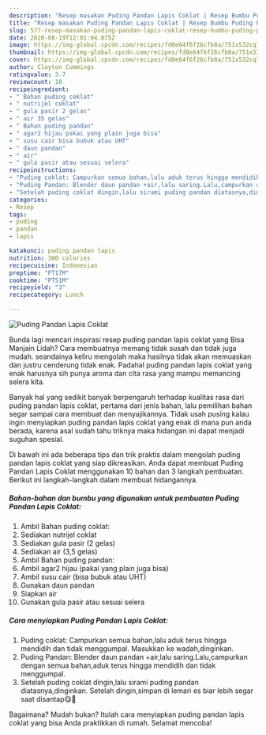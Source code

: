 ```yaml
---
description: "Resep masakan Puding Pandan Lapis Coklat | Resep Bumbu Puding Pandan Lapis Coklat Yang Mudah Dan Praktis"
title: "Resep masakan Puding Pandan Lapis Coklat | Resep Bumbu Puding Pandan Lapis Coklat Yang Mudah Dan Praktis"
slug: 577-resep-masakan-puding-pandan-lapis-coklat-resep-bumbu-puding-pandan-lapis-coklat-yang-mudah-dan-praktis
date: 2020-08-19T12:01:04.075Z
image: https://img-global.cpcdn.com/recipes/fd0e64f6f26cfb8a/751x532cq70/puding-pandan-lapis-coklat-foto-resep-utama.jpg
thumbnail: https://img-global.cpcdn.com/recipes/fd0e64f6f26cfb8a/751x532cq70/puding-pandan-lapis-coklat-foto-resep-utama.jpg
cover: https://img-global.cpcdn.com/recipes/fd0e64f6f26cfb8a/751x532cq70/puding-pandan-lapis-coklat-foto-resep-utama.jpg
author: Clayton Cummings
ratingvalue: 3.7
reviewcount: 10
recipeingredient:
- " Bahan puding coklat"
- " nutrijel coklat"
- " gula pasir 2 gelas"
- " air 35 gelas"
- " Bahan puding pandan"
- " agar2 hijau pakai yang plain juga bisa"
- " susu cair bisa bubuk atau UHT"
- " daun pandan"
- " air"
- " gula pasir atau sesuai selera"
recipeinstructions:
- "Puding coklat: Campurkan semua bahan,lalu aduk terus hingga mendidih dan tidak menggumpal. Masukkan ke wadah,dinginkan."
- "Puding Pandan: Blender daun pandan +air,lalu saring.Lalu,campurkan dengan semua bahan,aduk terus hingga mendidih dan tidak menggumpal."
- "Setelah puding coklat dingin,lalu sirami puding pandan diatasnya,dinginkan. Setelah dingin,simpan di lemari es biar lebih segar saat disantap😋🤗"
categories:
- Resep
tags:
- puding
- pandan
- lapis

katakunci: puding pandan lapis 
nutrition: 300 calories
recipecuisine: Indonesian
preptime: "PT17M"
cooktime: "PT51M"
recipeyield: "3"
recipecategory: Lunch

---
```



![Puding Pandan Lapis Coklat](https://img-global.cpcdn.com/recipes/fd0e64f6f26cfb8a/751x532cq70/puding-pandan-lapis-coklat-foto-resep-utama.jpg)

Bunda lagi mencari inspirasi resep puding pandan lapis coklat yang Bisa Manjain Lidah? Cara membuatnya memang tidak susah dan tidak juga mudah. seandainya keliru mengolah maka hasilnya tidak akan memuaskan dan justru cenderung tidak enak. Padahal puding pandan lapis coklat yang enak harusnya sih punya aroma dan cita rasa yang mampu memancing selera kita.



Banyak hal yang sedikit banyak berpengaruh terhadap kualitas rasa dari puding pandan lapis coklat, pertama dari jenis bahan, lalu pemilihan bahan segar sampai cara membuat dan menyajikannya. Tidak usah pusing kalau ingin menyiapkan puding pandan lapis coklat yang enak di mana pun anda berada, karena asal sudah tahu triknya maka hidangan ini dapat menjadi suguhan spesial.


Di bawah ini ada beberapa tips dan trik praktis dalam mengolah puding pandan lapis coklat yang siap dikreasikan. Anda dapat membuat Puding Pandan Lapis Coklat menggunakan 10 bahan dan 3 langkah pembuatan. Berikut ini langkah-langkah dalam membuat hidangannya.

<!--inarticleads1-->

##### Bahan-bahan dan bumbu yang digunakan untuk pembuatan Puding Pandan Lapis Coklat:

1. Ambil  Bahan puding coklat:
1. Sediakan  nutrijel coklat
1. Sediakan  gula pasir (2 gelas)
1. Sediakan  air (3,5 gelas)
1. Ambil  Bahan puding pandan:
1. Ambil  agar2 hijau (pakai yang plain juga bisa)
1. Ambil  susu cair (bisa bubuk atau UHT)
1. Gunakan  daun pandan
1. Siapkan  air
1. Gunakan  gula pasir atau sesuai selera




<!--inarticleads2-->

##### Cara menyiapkan Puding Pandan Lapis Coklat:

1. Puding coklat: Campurkan semua bahan,lalu aduk terus hingga mendidih dan tidak menggumpal. Masukkan ke wadah,dinginkan.
1. Puding Pandan: Blender daun pandan +air,lalu saring.Lalu,campurkan dengan semua bahan,aduk terus hingga mendidih dan tidak menggumpal.
1. Setelah puding coklat dingin,lalu sirami puding pandan diatasnya,dinginkan. Setelah dingin,simpan di lemari es biar lebih segar saat disantap😋🤗




Bagaimana? Mudah bukan? Itulah cara menyiapkan puding pandan lapis coklat yang bisa Anda praktikkan di rumah. Selamat mencoba!
